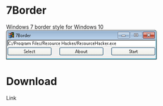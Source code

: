 # 7Border
Windows 7 border style for Windows 10 <br />
![Screenshot](https://raw.githubusercontent.com/Pixelsuft/7Border/main/screenshots/1.png)
# Download
Link
